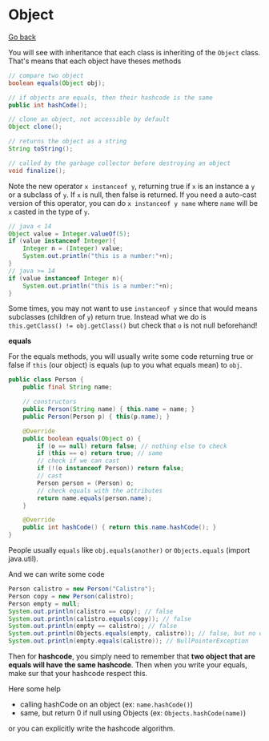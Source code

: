 # Object

[Go back](..)

You will see with
inheritance that each class is inheriting of the ``Object`` class.
That's means that each object have theses methods

```java
// compare two object
boolean equals(Object obj);

// if objects are equals, then their hashcode is the same
public int hashCode();

// clone an object, not accessible by default
Object clone();

// returns the object as a string
String toString();

// called by the garbage collector before destroying an object
void finalize();
```

Note the new operator ``x instanceof y``, returning true
if ``x`` is an instance a ``y`` or a subclass of ``y``. If ``x`` is null,
then false is returned. If you need a auto-cast version
of this operator, you can do ``x instanceof y name`` where
`name` will be ``x`` casted in the type of `y`.

```java
// java < 14
Object value = Integer.valueOf(5);
if (value instanceof Integer){
    Integer n = (Integer) value;
    System.out.println("this is a number:"+n);
}
// java >= 14
if (value instanceof Integer n){
    System.out.println("this is a number:"+n);
}
```

Some times, you may not want to use ``instanceof y`` since that
would means subclasses (children of `y`) return true. Instead
what we do is ``this.getClass() != obj.getClass()`` but check
that ``o`` is not null beforehand!

<div class="sr"></div>

**equals**

For the equals methods, you will usually write some code
returning true or false if ``this`` (our object)
is equals (up to you what equals mean) to ``obj``.

```java
public class Person {
    public final String name;

    // constructors
    public Person(String name) { this.name = name; }
    public Person(Person p) { this(p.name); }

    @Override
    public boolean equals(Object o) {
        if (o == null) return false; // nothing else to check
        if (this == o) return true; // same
        // check if we can cast
        if (!(o instanceof Person)) return false;
        // cast
        Person person = (Person) o;
        // check equals with the attributes
        return name.equals(person.name);
    }

    @Override
    public int hashCode() { return this.name.hashCode(); }
}
```

People usually ``equals`` like `obj.equals(another)` or
``Objects.equals`` (import java.util).

And we can write some code

```java
Person calistro = new Person("Calistro");
Person copy = new Person(calistro);
Person empty = null;
System.out.println(calistro == copy); // false
System.out.println(calistro.equals(copy)); // false
System.out.println(empty == calistro); // false
System.out.println(Objects.equals(empty, calistro)); // false, but no error like bellow
System.out.println(empty.equals(calistro)); // NullPointerException
```

<div class="sl"></div>

Then for **hashcode**, you simply need to remember that **two object
that are equals will have the same hashcode**. Then when you write
your equals, make sur that your hashcode respect this.

Here some help

* calling hashCode on an object (ex: `name.hashCode()`)
* same, but return 0 if null using Objects (ex: `Objects.hashCode(name)`)

or you can explicitly write the hashcode algorithm.